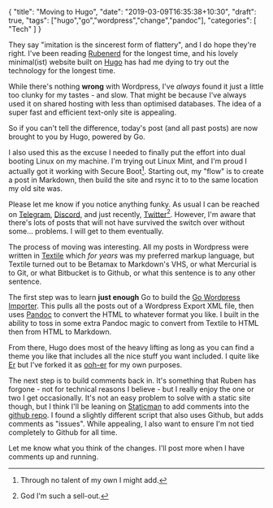 {
    "title": "Moving to Hugo",
    "date": "2019-03-09T16:35:38+10:30",
    "draft": true,
    "tags": ["hugo","go","wordpress","change","pandoc"],
    "categories": [
        "Tech"
    ]
}

They say "imitation is the sincerest form of flattery", and I do hope they're right. I've been reading [Rubenerd](//rubenerd.com) for the longest time, and his lovely minimal(ist) website built on [Hugo](https://gohugo.io/) has had me dying to try out the technology for the longest time.

While there's nothing **wrong** with Wordpress, I've *always* found it just a little too clunky for my tastes - and slow. That might be because I've always used it on shared hosting with less than optimised databases. The idea of a super fast and efficient text-only site is appealing.

So if you can't tell the difference, today's post (and all past posts) are now brought to you by Hugo, powered by Go.

I also used this as the excuse I needed to finally put the effort into dual booting Linux on my machine. I'm trying out Linux Mint, and I'm proud I actually got it working with Secure Boot[^notalent]. Starting out, my "flow" is to create a post in Markdown, then build the site and rsync it to to the same location my old site was.

Please let me know if you notice anything funky. As usual I can be reached on [Telegram](https://t.me/TheGeekorium), [Discord](https://discord.gg/MdRrxQC), and just recently, [Twitter](https://twitter.com/screenbeard)[^sellout]. However, I'm aware that there's lots of posts that will not have survived the switch over without some... problems. I will get to them eventually.

The process of moving was interesting. All my posts in Wordpress were written in [Textile](https://textile-lang.com/) which *for years* was my preferred markup language, but Textile turned out to be Betamax to Markdown's VHS, or what Mercurial is to Git, or what Bitbucket is to Github, or what this sentence is to any other sentence.

The first step was to learn **just enough** Go to build the [Go Wordpress Importer](https://github.com/screenbeard/go-import-wordpress). This pulls all the posts out of a Wordpress Export XML file, then uses [Pandoc](https://pandoc.org/) to convert the HTML to whatever format you like. I built in the ability to toss in some extra Pandoc magic to convert from Textile to HTML then from HTML to Markdown.

From there, Hugo does most of the heavy lifting as long as you can find a theme you like that includes all the nice stuff you want included. I quite like [Er](https://github.com/lingxz/er) but I've forked it as [ooh-er](https://github.com/screenbeard/ooh-er) for my own purposes.

The next step is to build comments back in. It's something that Ruben has forgone - not for technical reasons I believe - but I really enjoy the one or two I get occasionally. It's not an easy problem to solve with a static site though, but I think I'll be leaning on [Staticman](https://staticman.net/) to add comments into the [github repo](https://github.com/screenbeard/personal-chronicle). I found a slightly different script that also uses Github, but adds comments as "issues". While appealing, I also want to ensure I'm not tied completely to Github for all time.

Let me know what you think of the changes. I'll post more when I have comments up and running.

[^notalent]:Through no talent of my own I might add.
[^sellout]:God I'm such a sell-out.
